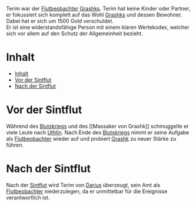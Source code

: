 Terim war der [Flutbeobachter](../Ranks/Flutbeobachter.md) [Grashks](../Locations/Grashk.md). 
Terim hat keine Kinder oder Partner, er fokussiert sich komplett auf das Wohl [Grashks](../Locations/Grashk.md) und dessen Bewohner.  Dabei hat er sich um 1500 Gold verschuldet.  
Er ist eine widerstandsfähige Person mit einem klaren Wertekodex, welcher sich vor allem auf den Schutz der Allgemeinheit bezieht.  

# Inhalt

- [Inhalt](Terim.md#Inhalt)
- [Vor der Sintflut](Terim.md#Vor%20der%20Sintflut)
- [Nach der Sintflut](Terim.md#Nach%20der%20Sintflut)

# Vor der Sintflut
Während des [Blutskriegs](../Events/Blutskrieg.md) und des [[Massaker von Grashk]] schmuggelte er viele Leute nach [Uthlin](../Locations/Uthlin.md). Nach Ende des [Blutskriegs](../Events/Blutskrieg.md) nimmt er seine Aufgabe als [Flutbeobachter](../Ranks/Flutbeobachter.md) wieder auf und probiert [Grashk](../Locations/Grashk.md) zu neuer Stärke zu führen.  
# Nach der Sintflut
Nach der [Sintflut](../Events/die%20Sintflut.md) wird Terim von [Darius](../Party/Darius%20Työkalu.md) überzeugt, sein Amt als [Flutbeobachter](../Ranks/Flutbeobachter.md) niederzulegen, da er unmittelbar für die Ereignisse verantwortlich ist.
